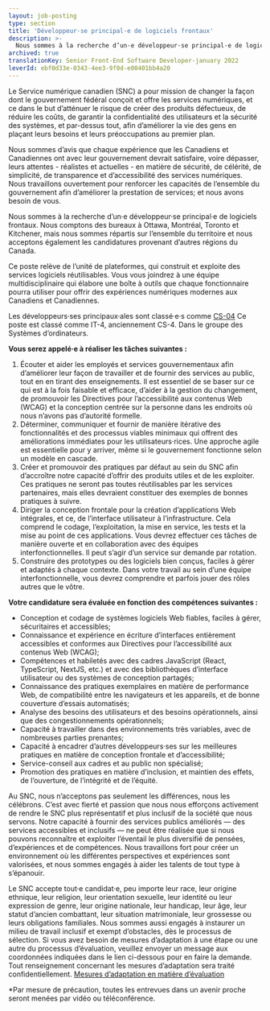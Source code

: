 ```yaml
---
layout: job-posting
type: section
title: 'Développeur·se principal·e de logiciels frontaux'
description: >-
  Nous sommes à la recherche d’un·e développeur·se principal·e de logiciels frontaux. Nous comptons des bureaux à Ottawa, Montréal, Toronto et Kitchener, mais nous sommes répartis sur l’ensemble du territoire et nous acceptons également les candidatures provenant d’autres régions du Canada.
archived: true
translationKey: Senior Front-End Software Developer-january 2022
leverId: ebf0d33e-0343-4ee3-9f0d-e00401bb4a20
---
```


Le Service numérique canadien (SNC) a pour mission de changer la façon dont le gouvernement fédéral conçoit et offre les services numériques, et ce dans le but d’atténuer le risque de créer des produits défectueux, de réduire les coûts, de garantir la confidentialité des utilisateurs et la sécurité des systèmes, et par-dessus tout, afin d’améliorer la vie des gens en plaçant leurs besoins et leurs préoccupations au premier plan. 

Nous sommes d’avis que chaque expérience que les Canadiens et Canadiennes ont avec leur gouvernement devrait satisfaire, voire dépasser, leurs attentes - réalistes et actuelles - en matière de sécurité, de célérité, de simplicité, de transparence et d’accessibilité des services numériques. Nous travaillons ouvertement pour renforcer les capacités de l’ensemble du gouvernement afin d’améliorer la prestation de services; et nous avons besoin de vous.

Nous sommes à la recherche d’un·e développeur·se principal·e de logiciels frontaux. Nous comptons des bureaux à Ottawa, Montréal, Toronto et Kitchener, mais nous sommes répartis sur l’ensemble du territoire et nous acceptons également les candidatures provenant d’autres régions du Canada.

Ce poste relève de l’unité de plateformes, qui construit et exploite des services logiciels réutilisables. Vous vous joindrez à une équipe multidisciplinaire qui élabore une boîte à outils que chaque fonctionnaire pourra utiliser pour offrir des expériences numériques modernes aux Canadiens et Canadiennes.

Les développeurs·ses principaux·ales sont classé·e·s comme [CS-04](https://www.tbs-sct.gc.ca/agreements-conventions/view-visualiser-eng.aspx?id=1#toc27633227634) Ce poste est classé comme IT-4, anciennement CS-4. Dans le groupe des Systèmes d’ordinateurs.

**Vous serez appelé·e à réaliser les tâches suivantes :**
 
1. Écouter et aider les employés et services gouvernementaux afin d’améliorer leur façon de travailler et de fournir des services au public, tout en en tirant des enseignements. Il est essentiel de se baser sur ce qui est à la fois faisable et efficace, d’aider à la gestion du changement, de promouvoir les Directives pour l’accessibilité aux contenus Web (WCAG) et la conception centrée sur la personne dans les endroits où nous n’avons pas d’autorité formelle.
2. Déterminer, communiquer et fournir de manière itérative des fonctionnalités et des processus viables minimaux qui offrent des améliorations immédiates pour les utilisateurs·rices. Une approche agile est essentielle pour y arriver, même si le gouvernement fonctionne selon un modèle en cascade.
3. Créer et promouvoir des pratiques par défaut au sein du SNC afin d’accroître notre capacité d’offrir des produits utiles et de les exploiter. Ces pratiques ne seront pas toutes réutilisables par les services partenaires, mais elles devraient constituer des exemples de bonnes pratiques à suivre.
4. Diriger la conception frontale pour la création d’applications Web intégrales, et ce, de l’interface utilisateur à l’infrastructure. Cela comprend le codage, l’exploitation, la mise en service, les tests et la mise au point de ces applications. Vous devrez effectuer ces tâches de manière ouverte et en collaboration avec des équipes interfonctionnelles. Il peut s’agir d’un service sur demande par rotation.
5. Construire des prototypes ou des logiciels bien conçus, faciles à gérer et adaptés à chaque contexte. Dans votre travail au sein d’une équipe interfonctionnelle, vous devrez comprendre et parfois jouer des rôles autres que le vôtre.

**Votre candidature sera évaluée en fonction des compétences suivantes :**
 
- Conception et codage de systèmes logiciels Web fiables, faciles à gérer, sécuritaires et accessibles;
- Connaissance et expérience en écriture d’interfaces entièrement accessibles et conformes aux Directives pour l’accessibilité aux contenus Web (WCAG);
- Compétences et habiletés avec des cadres JavaScript (React, TypeScript, NextJS, etc.) et avec des bibliothèques d’interface utilisateur ou des systèmes de conception partagés;
- Connaissance des pratiques exemplaires en matière de performance Web, de compatibilité entre les navigateurs et les appareils, et de bonne couverture d’essais automatisés;
- Analyse des besoins des utilisateurs et des besoins opérationnels, ainsi que des congestionnements opérationnels;
- Capacité à travailler dans des environnements très variables, avec de nombreuses parties prenantes;
- Capacité à encadrer d’autres développeurs·ses sur les meilleures pratiques en matière de conception frontale et d’accessibilité;
- Service-conseil aux cadres et au public non spécialisé;
- Promotion des pratiques en matière d’inclusion, et maintien des effets, de l’ouverture, de l’intégrité et de l’équité.

Au SNC, nous n’acceptons pas seulement les différences, nous les célébrons. C’est avec fierté et passion que nous nous efforçons activement de rendre le SNC plus représentatif et plus inclusif de la société que nous servons. Notre capacité à fournir des services publics améliorés — des services accessibles et inclusifs — ne peut être réalisée que si nous pouvons reconnaître et exploiter l’éventail le plus diversifié de pensées, d’expériences et de compétences. Nous travaillons fort pour créer un environnement où les différentes perspectives et expériences sont valorisées, et nous sommes engagés à aider les talents de tout type à s’épanouir.

Le SNC accepte tout·e candidat·e, peu importe leur race, leur origine ethnique, leur religion, leur orientation sexuelle, leur identité ou leur expression de genre, leur origine nationale, leur handicap, leur âge, leur statut d’ancien combattant, leur situation matrimoniale, leur grossesse ou leurs obligations familiales. Nous sommes aussi engagés à instaurer un milieu de travail inclusif et exempt d’obstacles, dès le processus de sélection. Si vous avez besoin de mesures d’adaptation à une étape ou une autre du processus d’évaluation, veuillez envoyer un message aux coordonnées indiquées dans le lien ci-dessous pour en faire la demande. Tout renseignement concernant les mesures d’adaptation sera traité confidentiellement. 
[Mesures d’adaptation en matière d’évaluation](https://www.canada.ca/fr/commission-fonction-publique/services/mesures-d-adaptation-matiere-evaluation.html)

*Par mesure de précaution, toutes les entrevues dans un avenir proche seront menées par vidéo ou téléconférence.

